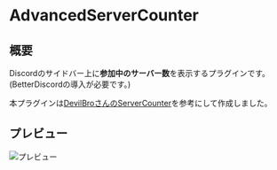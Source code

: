 # AdvancedServerCounter

## 概要
Discordのサイドバー上に**参加中のサーバー数**を表示するプラグインです。(BetterDiscordの導入が必要です。)

本プラグインは[DevilBroさんのServerCounter](https://betterdiscord.app/plugin/ServerCounter)を参考にして作成しました。


## プレビュー
![プレビュー](https://techmel.net/wp-content/uploads/2021/12/スクリーンショット-2021-12-21-21.00.26.png)
